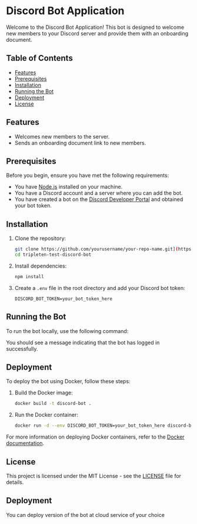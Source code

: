 # Discord Bot Application

Welcome to the Discord Bot Application! This bot is designed to welcome new members to your Discord server and provide them with an onboarding document.

## Table of Contents
- [Features](#features)
- [Prerequisites](#prerequisites)
- [Installation](#installation)
- [Running the Bot](#running-the-bot)
- [Deployment](#deployment)
- [License](#license)

## Features
- Welcomes new members to the server.
- Sends an onboarding document link to new members.

## Prerequisites
Before you begin, ensure you have met the following requirements:
- You have [Node.js](https://nodejs.org/) installed on your machine.
- You have a Discord account and a server where you can add the bot.
- You have created a bot on the [Discord Developer Portal](https://discord.com/developers/applications) and obtained your bot token.

## Installation
1. Clone the repository:
   ```bash
   git clone https://github.com/yourusername/your-repo-name.git](https://github.com/Damieee/tripleten-test-discord-bot
   cd tripleten-test-discord-bot
   ```

2. Install dependencies:
   ```bash
   npm install
   ```

3. Create a `.env` file in the root directory and add your Discord bot token:
   ```plaintext
   DISCORD_BOT_TOKEN=your_bot_token_here
   ```

## Running the Bot
To run the bot locally, use the following command:


You should see a message indicating that the bot has logged in successfully.

## Deployment
To deploy the bot using Docker, follow these steps:

1. Build the Docker image:
   ```bash
   docker build -t discord-bot .
   ```

2. Run the Docker container:
   ```bash
   docker run -d --env DISCORD_BOT_TOKEN=your_bot_token_here discord-bot
   ```

For more information on deploying Docker containers, refer to the [Docker documentation](https://docs.docker.com/get-started/).

## License
This project is licensed under the MIT License - see the [LICENSE](LICENSE) file for details.

## Deployment 
You can deploy version of the bot at cloud service of your choice
